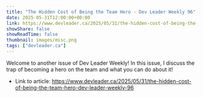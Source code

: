 ```yaml
---
title: "The Hidden Cost of Being the Team Hero - Dev Leader Weekly 96"
date: 2025-05-31T12:00:00+00:00
link: https://www.devleader.ca/2025/05/31/the-hidden-cost-of-being-the-team-hero-dev-leader-weekly-96
showShare: false
showReadTime: false
thumbnail: images/misc.png
tags: ["devleader.ca"]
---
```

Welcome to another issue of Dev Leader Weekly! In this issue, I discuss the trap of becoming a hero on the team and what you can do about it!

- Link to article: https://www.devleader.ca/2025/05/31/the-hidden-cost-of-being-the-team-hero-dev-leader-weekly-96